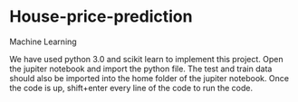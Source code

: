 # House-price-prediction
Machine Learning

We have used python 3.0 and scikit learn to implement this project.
Open the jupiter notebook and import the python file.
The test and train data should also be imported into the home folder of the jupiter notebook.
Once the code is up, 
shift+enter every line of the code to run the code.
